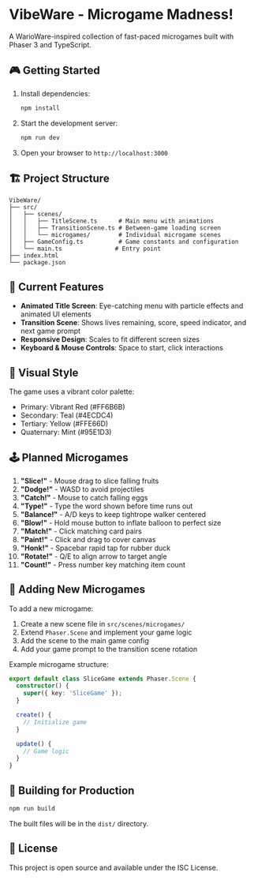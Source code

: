 # VibeWare - Microgame Madness!

A WarioWare-inspired collection of fast-paced microgames built with Phaser 3 and TypeScript.

## 🎮 Getting Started

1. Install dependencies:
   ```bash
   npm install
   ```

2. Start the development server:
   ```bash
   npm run dev
   ```

3. Open your browser to `http://localhost:3000`

## 🏗️ Project Structure

```
VibeWare/
├── src/
│   ├── scenes/
│   │   ├── TitleScene.ts      # Main menu with animations
│   │   ├── TransitionScene.ts # Between-game loading screen
│   │   └── microgames/        # Individual microgame scenes
│   ├── GameConfig.ts          # Game constants and configuration
│   └── main.ts               # Entry point
├── index.html
└── package.json
```

## 🎯 Current Features

- **Animated Title Screen**: Eye-catching menu with particle effects and animated UI elements
- **Transition Scene**: Shows lives remaining, score, speed indicator, and next game prompt
- **Responsive Design**: Scales to fit different screen sizes
- **Keyboard & Mouse Controls**: Space to start, click interactions

## 🎨 Visual Style

The game uses a vibrant color palette:
- Primary: Vibrant Red (#FF6B6B)
- Secondary: Teal (#4ECDC4)
- Tertiary: Yellow (#FFE66D)
- Quaternary: Mint (#95E1D3)

## 🕹️ Planned Microgames

1. **"Slice!"** - Mouse drag to slice falling fruits
2. **"Dodge!"** - WASD to avoid projectiles
3. **"Catch!"** - Mouse to catch falling eggs
4. **"Type!"** - Type the word shown before time runs out
5. **"Balance!"** - A/D keys to keep tightrope walker centered
6. **"Blow!"** - Hold mouse button to inflate balloon to perfect size
7. **"Match!"** - Click matching card pairs
8. **"Paint!"** - Click and drag to cover canvas
9. **"Honk!"** - Spacebar rapid tap for rubber duck
10. **"Rotate!"** - Q/E to align arrow to target angle
11. **"Count!"** - Press number key matching item count

## 🔧 Adding New Microgames

To add a new microgame:

1. Create a new scene file in `src/scenes/microgames/`
2. Extend `Phaser.Scene` and implement your game logic
3. Add the scene to the main game config
4. Add your game prompt to the transition scene rotation

Example microgame structure:
```typescript
export default class SliceGame extends Phaser.Scene {
  constructor() {
    super({ key: 'SliceGame' });
  }

  create() {
    // Initialize game
  }

  update() {
    // Game logic
  }
}
```

## 🚀 Building for Production

```bash
npm run build
```

The built files will be in the `dist/` directory.

## 📝 License

This project is open source and available under the ISC License. 